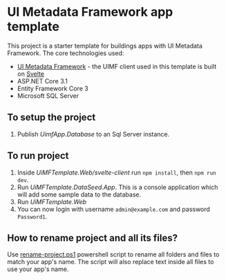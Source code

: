 # UI Metadata Framework app template

This project is a starter template for buildings apps with UI Metadata Framework. The core technologies used:

* [UI Metadata Framework](https://github.com/UNOPS/UiMetadataFramework) - the UIMF client used in this template is built on [Svelte](https://svelte.technology/)
* ASP.NET Core 3.1
* Entity Framework Core 3
* Microsoft SQL Server

## To setup the project

1. Publish *UimfApp.Database* to an Sql Server instance.

## To run project

1. Inside *UiMFTemplate.Web/svelte-client* run `npm install`, then `npm run dev`.
2. Run *UiMFTemplate.DataSeed.App*. This is a console application which will add some sample data to the database.
3. Run *UiMFTemplate.Web*
4. You can now login with username `admin@example.com` and password `Password1`.

## How to rename project and all its files?

Use [rename-project.ps1](./rename-project.ps1) powershell script to rename all folders and files to match your app's name. The script will also replace text inside all files to use your app's name.
